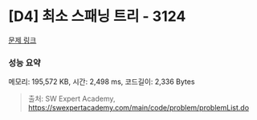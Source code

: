 # [D4] 최소 스패닝 트리 - 3124 

[문제 링크](https://swexpertacademy.com/main/code/problem/problemDetail.do?contestProbId=AV_mSnmKUckDFAWb) 

### 성능 요약

메모리: 195,572 KB, 시간: 2,498 ms, 코드길이: 2,336 Bytes



> 출처: SW Expert Academy, https://swexpertacademy.com/main/code/problem/problemList.do